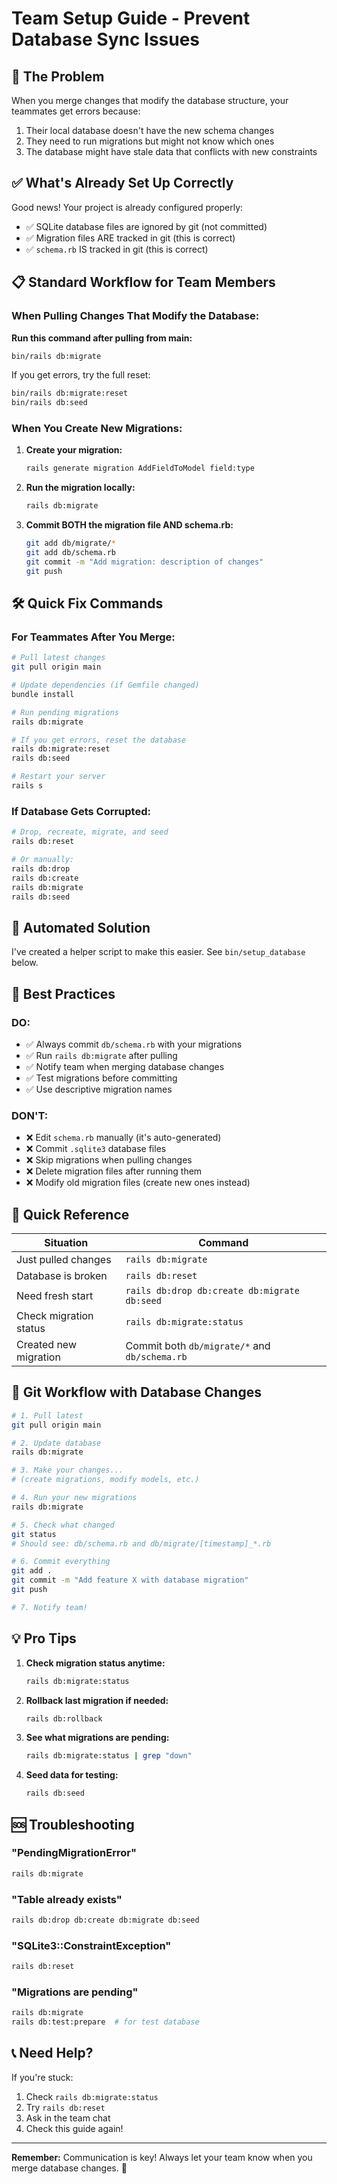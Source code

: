 # Team Setup Guide - Prevent Database Sync Issues

## 🚨 The Problem

When you merge changes that modify the database structure, your teammates get errors because:
1. Their local database doesn't have the new schema changes
2. They need to run migrations but might not know which ones
3. The database might have stale data that conflicts with new constraints

## ✅ What's Already Set Up Correctly

Good news! Your project is already configured properly:
- ✅ SQLite database files are ignored by git (not committed)
- ✅ Migration files ARE tracked in git (this is correct)
- ✅ `schema.rb` IS tracked in git (this is correct)

## 📋 Standard Workflow for Team Members

### When Pulling Changes That Modify the Database:

**Run this command after pulling from main:**
```bash
bin/rails db:migrate
```

If you get errors, try the full reset:
```bash
bin/rails db:migrate:reset
bin/rails db:seed
```

### When You Create New Migrations:

1. **Create your migration:**
   ```bash
   rails generate migration AddFieldToModel field:type
   ```

2. **Run the migration locally:**
   ```bash
   rails db:migrate
   ```

3. **Commit BOTH the migration file AND schema.rb:**
   ```bash
   git add db/migrate/*
   git add db/schema.rb
   git commit -m "Add migration: description of changes"
   git push
   ```

## 🛠️ Quick Fix Commands

### For Teammates After You Merge:

```bash
# Pull latest changes
git pull origin main

# Update dependencies (if Gemfile changed)
bundle install

# Run pending migrations
rails db:migrate

# If you get errors, reset the database
rails db:migrate:reset
rails db:seed

# Restart your server
rails s
```

### If Database Gets Corrupted:

```bash
# Drop, recreate, migrate, and seed
rails db:reset

# Or manually:
rails db:drop
rails db:create
rails db:migrate
rails db:seed
```

## 🔄 Automated Solution

I've created a helper script to make this easier. See `bin/setup_database` below.

## 📝 Best Practices

### DO:
- ✅ Always commit `db/schema.rb` with your migrations
- ✅ Run `rails db:migrate` after pulling
- ✅ Notify team when merging database changes
- ✅ Test migrations before committing
- ✅ Use descriptive migration names

### DON'T:
- ❌ Edit `schema.rb` manually (it's auto-generated)
- ❌ Commit `.sqlite3` database files
- ❌ Skip migrations when pulling changes
- ❌ Delete migration files after running them
- ❌ Modify old migration files (create new ones instead)

## 🚀 Quick Reference

| Situation | Command |
|-----------|---------|
| Just pulled changes | `rails db:migrate` |
| Database is broken | `rails db:reset` |
| Need fresh start | `rails db:drop db:create db:migrate db:seed` |
| Check migration status | `rails db:migrate:status` |
| Created new migration | Commit both `db/migrate/*` and `db/schema.rb` |

## 🎯 Git Workflow with Database Changes

```bash
# 1. Pull latest
git pull origin main

# 2. Update database
rails db:migrate

# 3. Make your changes...
# (create migrations, modify models, etc.)

# 4. Run your new migrations
rails db:migrate

# 5. Check what changed
git status
# Should see: db/schema.rb and db/migrate/[timestamp]_*.rb

# 6. Commit everything
git add .
git commit -m "Add feature X with database migration"
git push

# 7. Notify team!
```

## 💡 Pro Tips

1. **Check migration status anytime:**
   ```bash
   rails db:migrate:status
   ```

2. **Rollback last migration if needed:**
   ```bash
   rails db:rollback
   ```

3. **See what migrations are pending:**
   ```bash
   rails db:migrate:status | grep "down"
   ```

4. **Seed data for testing:**
   ```bash
   rails db:seed
   ```

## 🆘 Troubleshooting

### "PendingMigrationError"
```bash
rails db:migrate
```

### "Table already exists"
```bash
rails db:drop db:create db:migrate db:seed
```

### "SQLite3::ConstraintException"
```bash
rails db:reset
```

### "Migrations are pending"
```bash
rails db:migrate
rails db:test:prepare  # for test database
```

## 📞 Need Help?

If you're stuck:
1. Check `rails db:migrate:status`
2. Try `rails db:reset`
3. Ask in the team chat
4. Check this guide again!

---

**Remember:** Communication is key! Always let your team know when you merge database changes. 🎉
